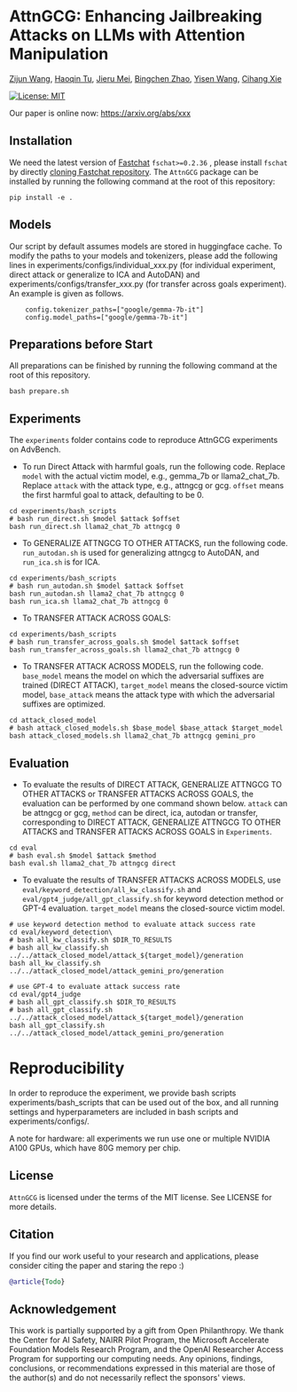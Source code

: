 # AttnGCG: Enhancing Jailbreaking Attacks on LLMs with Attention Manipulation

[Zijun Wang](https://asillycat.github.io/), [Haoqin Tu](https://www.haqtu.me/), [Jieru Mei](https://meijieru.com/), [Bingchen Zhao](https://bzhao.me), [Yisen Wang](https://yisenwang.github.io/), [Cihang Xie](https://cihangxie.github.io/)

[![License: MIT](https://img.shields.io/badge/License-MIT-yellow.svg)](https://opensource.org/licenses/MIT)

Our paper is online now: https://arxiv.org/abs/xxx

## Installation
We need the latest version of [Fastchat](https://github.com/lm-sys/FastChat) `fschat>=0.2.36` , please install `fschat` by directly [cloning Fastchat repository](https://github.com/lm-sys/FastChat/tree/main?tab=readme-ov-file#method-2-from-source). The `AttnGCG` package can be installed by running the following command at the root of this repository:
```
pip install -e .
```

## Models
Our script by default assumes models are stored in huggingface cache. To modify the paths to your models and tokenizers, please add the following lines in experiments/configs/individual_xxx.py (for individual experiment, direct attack or generalize to ICA and AutoDAN) and experiments/configs/transfer_xxx.py (for transfer across goals experiment). An example is given as follows.
```
    config.tokenizer_paths=["google/gemma-7b-it"]
    config.model_paths=["google/gemma-7b-it"]
```

## Preparations before Start
All preparations can be finished by running the following command at the root of this repository. 

```
bash prepare.sh
```

## Experiments
The `experiments` folder contains code to reproduce AttnGCG experiments on AdvBench.

- To run Direct Attack with harmful goals, run the following code. Replace `model` with the actual victim model, e.g., gemma_7b or llama2_chat_7b. Replace `attack` with the attack type, e.g., attngcg or gcg. `offset` means the first harmful goal to attack, defaulting to be 0.
```
cd experiments/bash_scripts
# bash run_direct.sh $model $attack $offset
bash run_direct.sh llama2_chat_7b attngcg 0

```

- To GENERALIZE ATTNGCG TO OTHER ATTACKS, run the following code. `run_autodan.sh` is used for generalizing attngcg to AutoDAN, and `run_ica.sh` is for ICA.
```
cd experiments/bash_scripts
# bash run_autodan.sh $model $attack $offset
bash run_autodan.sh llama2_chat_7b attngcg 0
bash run_ica.sh llama2_chat_7b attngcg 0
```

- To TRANSFER ATTACK ACROSS GOALS:

```
cd experiments/bash_scripts
# bash run_transfer_across_goals.sh $model $attack $offset
bash run_transfer_across_goals.sh llama2_chat_7b attngcg 0

```

- To TRANSFER ATTACK ACROSS MODELS, run the following code. `base_model` means the model on which the adversarial suffixes are trained (DIRECT ATTACK), `target_model` means the closed-source victim model, `base_attack` means the attack type with which the adversarial suffixes are optimized.
```
cd attack_closed_model
# bash attack_closed_models.sh $base_model $base_attack $target_model
bash attack_closed_models.sh llama2_chat_7b attngcg gemini_pro
```

## Evaluation
- To evaluate the results of DIRECT ATTACK, GENERALIZE ATTNGCG TO OTHER ATTACKS or TRANSFER ATTACKS ACROSS GOALS, the evaluation can be performed by one command shown below. `attack` can be attngcg or gcg, `method` can be direct, ica, autodan or transfer, corresponding to DIRECT ATTACK, GENERALIZE ATTNGCG TO OTHER ATTACKS and TRANSFER ATTACKS ACROSS GOALS in `Experiments`.
```
cd eval
# bash eval.sh $model $attack $method
bash eval.sh llama2_chat_7b attngcg direct
```

- To evaluate the results of TRANSFER ATTACKS ACROSS MODELS, use `eval/keyword_detection/all_kw_classify.sh` and `eval/gpt4_judge/all_gpt_classify.sh` for keyword detection method or GPT-4 evaluation. `target_model` means the closed-source victim model.
```
# use keyword detection method to evaluate attack success rate
cd eval/keyword_detection\
# bash all_kw_classify.sh $DIR_TO_RESULTS
# bash all_kw_classify.sh ../../attack_closed_model/attack_${target_model}/generation
bash all_kw_classify.sh ../../attack_closed_model/attack_gemini_pro/generation

# use GPT-4 to evaluate attack success rate
cd eval/gpt4_judge
# bash all_gpt_classify.sh $DIR_TO_RESULTS
# bash all_gpt_classify.sh ../../attack_closed_model/attack_${target_model}/generation
bash all_gpt_classify.sh ../../attack_closed_model/attack_gemini_pro/generation
```

# Reproducibility
In order to reproduce the experiment, we provide bash scripts experiments/bash_scripts that can be used out of the box, and all running settings and hyperparameters are included in bash scripts and experiments/configs/.

A note for hardware: all experiments we run use one or multiple NVIDIA A100 GPUs, which have 80G memory per chip.

## License
`AttnGCG` is licensed under the terms of the MIT license. See LICENSE for more details.

## Citation
If you find our work useful to your research and applications, please consider citing the paper and staring the repo :)

```bibtex
@article{Todo}
```

## Acknowledgement
This work is partially supported by a gift from Open Philanthropy. We thank the Center for AI Safety, NAIRR Pilot Program, the Microsoft Accelerate Foundation Models Research Program, and the OpenAI Researcher Access Program for supporting our computing needs. Any opinions, findings, conclusions, or recommendations expressed in this material are those of the author(s) and do not necessarily reflect the sponsors' views.
